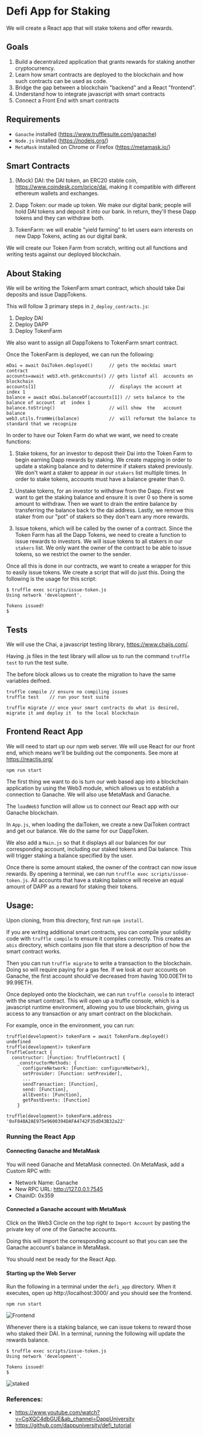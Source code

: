 # Defi App for Staking

We will create a React app that will stake tokens and offer rewards.

## Goals
1. Build a decentralized application that grants rewards for staking another cryptocurrency.
2. Learn how smart contracts are deployed to the blockchain and how such contracts can be used as code.
3. Bridge the gap between a blockchain "backend" and a React "frontend".
4. Understand how to integrate javascript with smart contracts
5. Connect a Front End with smart contracts

## Requirements
- `Ganache` installed (https://www.trufflesuite.com/ganache)
- `Node.js` installed (https://nodejs.org/)
- `MetaMask` installed on Chrome or Firefox (https://metamask.io/)


## Smart Contracts

1. (Mock) DAI: the DAI token, an ERC20 stable coin, https://www.coindesk.com/price/dai, making it compatible with different ethereum wallets and exchanges.

2. Dapp Token: our made up token. We make our digital bank; people will hold DAI tokens and deposit it into our bank. In return, they'll these Dapp tokens and they can withdraw both.

3. TokenFarm: we will enable "yield farming" to let users earn  interests on new Dapp Tokens, acting as our digital bank.

We will create our Token Farm from scratch, writing out all functions and writing tests against our deployed blockchain.

## About Staking

We will be writing the TokenFarm smart contract, which should take Dai deposits and issue DappTokens.

This will follow 3 primary steps in `2_deploy_contracts.js`:

1. Deploy DAI
2. Deploy DAPP
3. Deploy TokenFarm

We also want to assign all DappTokens to TokenFarm smart contract.

Once the TokenFarm is deployed, we can run the following:
```
mDai = await DaiToken.deployed()      // gets the mockdai smart  contract
accounts=await web3.eth.getAccounts() // gets listof all  accounts on blockchain
accounts[1]                           //  displays the account at  index 1
balance = await mDai.balanceOf(accounts[1]) // sets balance to the balance of account  at  index 1
balance.toString()                    // will show  the   account  balance
web3.utils.fromWei(balance)           //  will reformat the balance to standard that we recognize
```

In order to have our Token Farm do what we want, we need to create functions:

1. Stake tokens, for an investor to deposit their Dai into the Token Farm to begin earning Dapp rewards by staking.
We create mapping in order to update a staking balance and to determine if stakers staked previously. We don't want a staker to appear in our `stakers` list  multiple times. In order to stake tokens, accounts must have a balance greater  than 0.

2. Unstake tokens, for an investor to withdraw from the Dapp. First we  want to get the staking balance and ensure it is over 0 so there is some amount to withdraw. Then we want to drain the entire balance by transferring the balance back to  the dai address. Lastly, we remove this staker from our "pot" of stakers so  they don't earn any more rewards.

3. Issue tokens, which will be called by the owner of a contract. Since the Token Farm has all the Dapp Tokens, we need to create a function to issue rewards to investors. We will issue tokens to all stakers in our `stakers` list. We only want the owner of the contract to be  able to issue tokens, so we restrict the owner  to the  sender.   

Once all this is done in our contracts, we want to create a wrapper for this to easily issue tokens. We create a script that will do just this. Doing the following is the usage for this script:
```
$ truffle exec scripts/issue-token.js
Using network 'development'.

Tokens issued!
$
````


## Tests

We will  use the Chai, a javascript testing library,  https://www.chaijs.com/.

Having .js files in the test library will allow us to run the command `truffle test` to  run the  test  suite.

The before block allows us to create the migration to have the same variables deifned.

```
truffle compile // ensure no compiling issues
truffle test    // run your test suite

truffle migrate // once your smart contracts do what is desired, migrate it and deploy it  to the local blockchain
```


## Frontend React App

We will need to start up our npm web server. We will use React for our front end, which means we'll be building out the components. See more at https://reactjs.org/

```
npm run start
```

The first thing  we want to do is turn our web based app into a blockchain application by using the Web3 module, which allows us to establish a connection to Ganache.  We will also use MetaMask and Ganache.

The  `loadWeb3` function will allow us to connect our React app with  our Ganache  blockchain.

In `App.js`, when loading the daiToken, we create a new DaiToken contract and get our balance. We do the same for our DappToken.

We also add a `Main.js` so that it displays all our balances for our corresponding account, including our staked tokens and Dai balance. This will trigger staking a balance specified by the user.

Once there is some amount staked, the owner of the contract can now issue rewards. By opening a terminal, we can run `truffle exec scripts/issue-token.js`. All accounts that have a staking balance will receive an equal amount of DAPP as a reward for staking their tokens.

## Usage:
Upon cloning, from this directory, first run `npm install`.

If you are writing additional smart contracts, you can compile your solidity code with `truffle compile` to ensure it compiles correctly. This creates an `abis` directory, which contains json file that store a description of how the smart contract works.

Then you can run `truffle migrate` to write a transaction to the blockchain. Doing so will require paying for a gas fee. If we look at ourr accounts on Ganache, the first account should've decreased from having 100.00ETH to 99.99ETH.

Once deployed onto the blockchain, we can run `truffle console` to interact with the smart contract. This will open up a truffle console, which is a javascript runtime environment, allowing you to use blockchain, giving us access to any transaction or any smart contract on the blockchain.

For example, once in the environment, you can run:

```
truffle(development)> tokenFarm = await TokenFarm.deployed()
undefined
truffle(development)> tokenFarm
TruffleContract {
  constructor: [Function: TruffleContract] {
    _constructorMethods: {
      configureNetwork: [Function: configureNetwork],
      setProvider: [Function: setProvider],
      ...
      sendTransaction: [Function],
      send: [Function],
      allEvents: [Function],
      getPastEvents: [Function]
    }

truffle(development)> tokenFarm.address
'0xF848A2AE975e9600394DAFA4742F35dD43B32a22'
```

### Running the React App

#### Connecting Ganache and MetaMask
You will need Ganache and MetaMask connected. On MetaMask, add a Custom RPC with:
- Network Name: Ganache
- New RPC URL: http://127.0.0.1:7545
- ChainID: 0x359

#### Connected a Ganache account with MetaMask
Click on the Web3  Circle on the top right to `Import Account` by pasting the private key of one of the Ganache accounts.

Doing this will import the corresponding account so that you can see the  Ganache account's balance in MetaMask.

You should next be ready for the React App.

#### Starting up the Web Server
Run the following in a terminal under the `defi_app` directory. When it executes, open up http://localhost:3000/ and you should see the frontend.

```
npm run start
```

![Frontend](./screenshots/frontend)

Whenever there is a staking balance, we can issue tokens to reward  those who staked their DAI. In a terminal, running the following will update the rewards balance.
```
$ truffle exec scripts/issue-token.js
Using network 'development'.

Tokens issued!
$
````

![staked](./screenshots/staked)



### References:
- https://www.youtube.com/watch?v=CgXQC4dbGUE&ab_channel=DappUniversity
- https://github.com/dappuniversity/defi_tutorial
